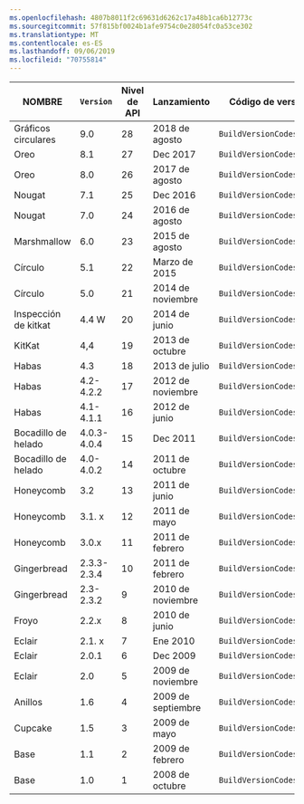 ```yaml
---
ms.openlocfilehash: 4807b8011f2c69631d6262c17a48b1ca6b12773c
ms.sourcegitcommit: 57f815bf0024b1afe9754c0e28054fc0a53ce302
ms.translationtype: MT
ms.contentlocale: es-ES
ms.lasthandoff: 09/06/2019
ms.locfileid: "70755814"
---
```


|NOMBRE|`Version`|Nivel de API|Lanzamiento|Código de versión de compilación|
|--- |--- |--- |--- |--- |
|Gráficos circulares|9.0|28|2018 de agosto|`BuildVersionCodes.P`|
|Oreo|8.1|27|Dec 2017|`BuildVersionCodes.OMr1`|
|Oreo|8.0|26|2017 de agosto|`BuildVersionCodes.O`|
|Nougat|7.1|25|Dec 2016|`BuildVersionCodes.NMr1`|
|Nougat|7.0|24|2016 de agosto|`BuildVersionCodes.N`|
|Marshmallow|6.0|23|2015 de agosto|`BuildVersionCodes.M`|
|Círculo|5.1|22|Marzo de 2015|`BuildVersionCodes.LollipopMr1`|
|Círculo|5.0|21|2014 de noviembre|`BuildVersionCodes.Lollipop`|
|Inspección de kitkat|4.4 W|20|2014 de junio|`BuildVersionCodes.KitKatWatch`|
|KitKat|4,4|19|2013 de octubre|`BuildVersionCodes.KitKat`|
|Habas|4.3|18|2013 de julio|`BuildVersionCodes.JellyBeanMr2`|
|Habas|4.2-4.2.2|17|2012 de noviembre|`BuildVersionCodes.JellyBeanMr1`|
|Habas|4.1-4.1.1|16|2012 de junio|`BuildVersionCodes.JellyBean`|
|Bocadillo de helado|4.0.3-4.0.4|15|Dec 2011|`BuildVersionCodes.IceCreamSandwichMr1`|
|Bocadillo de helado|4.0-4.0.2|14|2011 de octubre|`BuildVersionCodes.IceCreamSandwich`|
|Honeycomb|3.2|13|2011 de junio|`BuildVersionCodes.HoneyCombMr2`|
|Honeycomb|3.1. x|12|2011 de mayo|`BuildVersionCodes.HoneyCombMr1`|
|Honeycomb|3.0.x|11|2011 de febrero|`BuildVersionCodes.HoneyComb`|
|Gingerbread|2.3.3-2.3.4|10|2011 de febrero|`BuildVersionCodes.GingerBreadMr1`|
|Gingerbread|2.3-2.3.2|9|2010 de noviembre|`BuildVersionCodes.GingerBread`|
|Froyo|2.2.x|8|2010 de junio|`BuildVersionCodes.Froyo`|
|Eclair|2.1. x|7|Ene 2010|`BuildVersionCodes.EclairMr1`|
|Eclair|2.0.1|6|Dec 2009|`BuildVersionCodes.Eclair01`|
|Eclair|2.0|5|2009 de noviembre|`BuildVersionCodes.Eclair`|
|Anillos|1.6|4|2009 de septiembre|`BuildVersionCodes.Donut`|
|Cupcake|1.5|3|2009 de mayo|`BuildVersionCodes.Cupcake`|
|Base|1.1|2|2009 de febrero|`BuildVersionCodes.Base11`|
|Base|1.0|1|2008 de octubre|`BuildVersionCodes.Base`|
